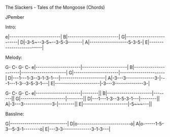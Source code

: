 The Slackers - Tales of the Mongoose (Chords)


JPember


Intro:

e|-------------------------|
B|-------------------------|
G|-------------------------|
D|-3-5~--3-5~--3-5-3-------|
A|-------------------5-3-5-|
E|-------------------------|


Melody:

  G-        C-            G-        C-
e|----------------------|----------------------|
B|----------------------|----------------------|
G|----------------------|----------------------|
D|---1---1-3--3-1-3-1---|----------------------|
A|-3---3--------------3-|---1---1-3--3-5-3-1---|
E|----------------------|-3---3--------------3-|

  G-        C-            G-  C-
e|----------------------|--------||
B|----------------------|--------||
G|----------------------|--------||
D|---1---1-3--3-5-3-1---|--------||
A|-3---3--------------3-|--------||
E|----------------------|-5~~~---||


Bassline:

G|----------------------------|
D|o--------------------------o|
A|o------1-5-3--5-3-1--------o|
E|---3-3--------------3-1-3---|